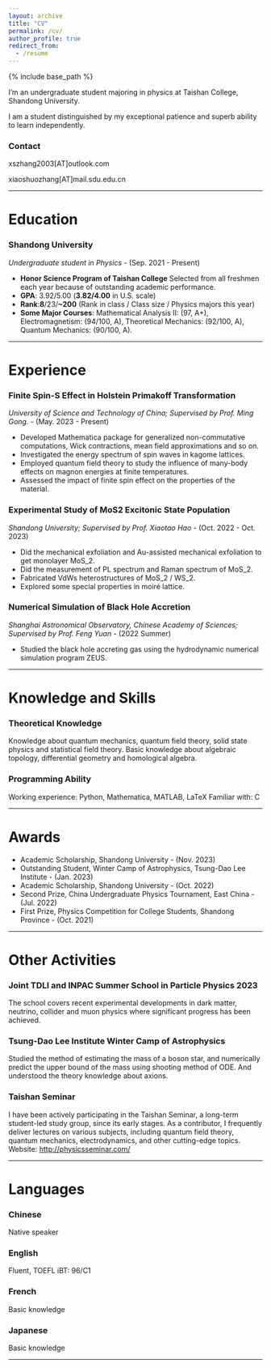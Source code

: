 ```yaml
---
layout: archive
title: "CV"
permalink: /cv/
author_profile: true
redirect_from:
  - /resume
---
```


{% include base_path %}


I’m an undergraduate student majoring in physics at Taishan College, Shandong University.

I am a student distinguished by my exceptional patience and superb ability to learn independently.

### **Contact**

xszhang2003[AT]outlook.com

xiaoshuozhang[AT]mail.sdu.edu.cn

---

# Education

### Shandong University

*Undergraduate student in Physics -* (Sep. 2021 - Present)

- **Honor Science Program of Taishan College**
Selected from all freshmen each year because of outstanding academic performance.
- **GPA**: 3.92/5.00 (**3.82/4.00** in U.S. scale)
- **Rank**:**8**/23/**~200** (Rank in class / Class size / Physics majors this year)
- **Some Major Courses**:
  Mathematical Analysis II: (97, A+), Electromagnetism: (94/100, A), Theoretical Mechanics: (92/100, A), Quantum Mechanics: (90/100, A).


---

# Experience

### Finite Spin-S Effect in Holstein Primakoff Transformation

*University of Science and Technology of China; Supervised by Prof. Ming Gong.* - (May. 2023 - Present)

- Developed Mathematica package for generalized non-commutative computations, Wick contractions, mean field approximations and so on.
- Investigated the energy spectrum of spin waves in kagome lattices.
- Employed quantum field theory to study the influence of many-body effects on magnon energies at finite temperatures.
- Assessed the impact of finite spin effect on the properties of the material.

### Experimental Study of MoS2 Excitonic State Population

*Shandong University; Supervised by Prof. Xiaotao Hao* - (Oct. 2022 - Oct. 2023)

- Did the mechanical exfoliation and Au-assisted mechanical exfoliation to get monolayer MoS_2.
- Did the measurement of PL spectrum and Raman spectrum of MoS_2.
- Fabricated VdWs heterostructures of MoS_2 / WS_2.
- Explored some special properties in moiré lattice.

### Numerical Simulation of Black Hole Accretion

*Shanghai Astronomical Observatory, Chinese Academy of Sciences; Supervised by Prof. Feng Yuan* - (2022 Summer)

- Studied the black hole accreting gas using the hydrodynamic numerical simulation program ZEUS.

---

# Knowledge and Skills


### Theoretical Knowledge

Knowledge about quantum mechanics, quantum field theory, solid state physics and statistical field theory. Basic knowledge about algebraic topology, differential geometry and homological algebra.

### Programming Ability

Working experience: Python, Mathematica, MATLAB, LaTeX
Familiar with: C

---

# Awards

- Academic Scholarship, Shandong University - (Nov. 2023)
- Outstanding Student, Winter Camp of Astrophysics, Tsung-Dao Lee Institute - (Jan. 2023)
- Academic Scholarship, Shandong University - (Oct. 2022)
- Second Prize, China Undergraduate Physics Tournament, East China - (Jul. 2022)
- First Prize, Physics Competition for College Students, Shandong Province - (Oct. 2021)

---

# Other Activities

### Joint TDLI and INPAC Summer School in Particle Physics 2023

The school covers recent experimental developments in dark matter, neutrino, collider and muon physics where significant progress has been achieved.

### Tsung-Dao Lee Institute Winter Camp of Astrophysics

Studied the method of estimating the mass of a boson star, and numerically predict the upper bound of the mass using shooting method of ODE. And understood the theory knowledge about axions.

### Taishan Seminar

I have been actively participating in the Taishan Seminar, a long-term student-led study group, since its early stages. As a contributor, I frequently deliver lectures on various subjects, including quantum field theory, quantum mechanics, electrodynamics, and other cutting-edge topics. Website: http://physicsseminar.com/

---

# Languages

### Chinese

Native speaker

### English

Fluent, TOEFL iBT: 96/C1

### French

Basic knowledge

### Japanese

Basic knowledge

---
